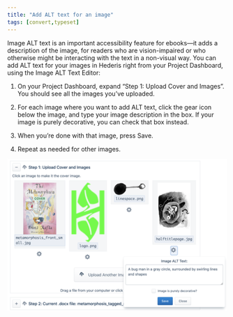 ```yaml
---
title: "Add ALT text for an image"
tags: [convert,typeset]
---
```

 
<html><body><section data-type="appendix" class="hsecappendix" data-hederis-type="hsecappendix" id="image-alt-text" data-pi-attrs="id: image-alt-text; data-tags: convert,typeset;" role="doc-appendix" data-tags="convert,typeset" data-author-name=" " data-book-title=" " title="Add ALT text for an image"><p class="hblkp" data-hederis-type="hblkp" id="p8Wbto4xP">Image ALT text is an important accessibility feature for ebooks&#8212;it adds a description of the image, for readers who are vision-impaired or who otherwise might be interacting with the text in a non-visual way. You can add ALT text for your images in Hederis right from your Project Dashboard, using the Image ALT Text Editor:</p><ol class="hwprnumlist" data-hederis-type="hwprnumlist" id="p1eIY5Slk"><li class="hblkoli" data-hederis-type="hblkoli" id="liv4bmAg6q"><p class="hblkoli" data-hederis-type="hblklip" id="pFXWq2DNc">On your Project Dashboard, expand &#8220;Step 1: Upload Cover and Images&#8221;. You should see all the images you&#8217;ve uploaded.</p></li><li class="hblkoli" data-hederis-type="hblkoli" id="libjb8Zyxv"><p class="hblkoli" data-hederis-type="hblklip" id="pWJroSqyE">For each image where you want to add ALT text, click the gear icon below the image, and type your image description in the box. If your image is purely decorative, you can check that box instead.</p></li><li class="hblkoli" data-hederis-type="hblkoli" id="li4SgCxxRg"><p class="hblkoli" data-hederis-type="hblklip" id="p71L7p2V5">When you&#8217;re done with that image, press Save.</p></li><li class="hblkoli" data-hederis-type="hblkoli" id="liRt2cDXGJ"><p class="hblkoli" data-hederis-type="hblklip" id="pQo7iAhZX">Repeat as needed for other images.</p></li></ol><img data-hederis-type="hblkimg" class="hblkimg" id="p4VYlCr23" src="/images/imagealt.png" data-img-src="/images/imagealt.png"/></section></body></html>
